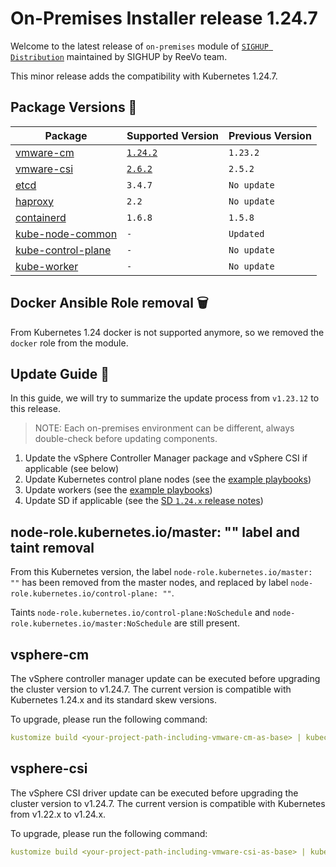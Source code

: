 # On-Premises Installer release 1.24.7

Welcome to the latest release of `on-premises` module of [`SIGHUP Distribution`](https://github.com/sighupio/fury-distribution) maintained by SIGHUP by ReeVo team.

This minor release adds the compatibility with Kubernetes 1.24.7.

## Package Versions 🚢

| Package                                        | Supported Version        | Previous Version |
| ---------------------------------------------- | ------------------------ | ---------------- |
| [vmware-cm](katalog/vmware-cm)                 | [`1.24.2`][cm-changelog] | `1.23.2`         |
| [vmware-csi](katalog/vmware-csi)               | [`2.6.2`][csi-changelog] | `2.5.2`          |
| [etcd](roles/etcd)                             | `3.4.7`                  | `No update`      |
| [haproxy](roles/haproxy)                       | `2.2`                    | `No update`      |
| [containerd](roles/containerd)                 | `1.6.8`                  | `1.5.8`          |
| [kube-node-common](roles/kube-node-common)     | `-`                      | `Updated`        |
| [kube-control-plane](roles/kube-control-plane) | `-`                      | `No update`      |
| [kube-worker](roles/kube-worker)               | `-`                      | `No update`      |

## Docker Ansible Role removal 🗑️

From Kubernetes 1.24 docker is not supported anymore, so we removed the `docker` role from the module.

## Update Guide 🦮

In this guide, we will try to summarize the update process from `v1.23.12` to this release.

> NOTE: Each on-premises environment can be different, always double-check before updating components.

1. Update the vSphere Controller Manager package and vSphere CSI if applicable (see below)
2. Update Kubernetes control plane nodes (see the [example playbooks](examples/playbooks))
3. Update workers (see the [example playbooks](examples/playbooks))
4. Update SD if applicable (see the [SD `1.24.x` release notes](https://github.com/sighupio/fury-distribution/tree/master/docs/releases))

## node-role.kubernetes.io/master: "" label and taint removal

From this Kubernetes version, the label `node-role.kubernetes.io/master: ""` has been removed from the master nodes, and replaced by label `node-role.kubernetes.io/control-plane: ""`.

Taints `node-role.kubernetes.io/control-plane:NoSchedule` and `node-role.kubernetes.io/master:NoSchedule` are still present.

## vsphere-cm

The vSphere controller manager update can be executed before upgrading the cluster version to v1.24.7. The current version is compatible with Kubernetes 1.24.x and its standard skew versions.

To upgrade, please run the following command:

```yaml
kustomize build <your-project-path-including-vmware-cm-as-base> | kubectl apply -f -
```

## vsphere-csi

The vSphere CSI driver update can be executed before upgrading the cluster version to v1.24.7.
The current version is compatible with Kubernetes from v1.22.x to v1.24.x.

To upgrade, please run the following command:

```yaml
kustomize build <your-project-path-including-vmware-csi-as-base> | kubectl apply -f -
```

[csi-changelog]: https://docs.vmware.com/en/VMware-vSphere-Container-Storage-Plug-in/2.6/rn/vmware-vsphere-container-storage-plugin-26-release-notes/index.html
[cm-changelog]: https://github.com/sighupio/fury-distribution
